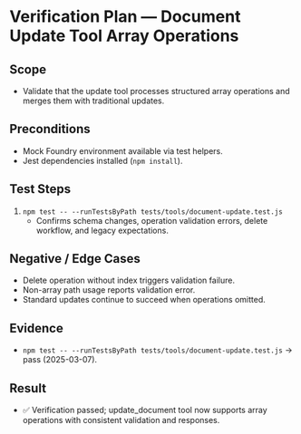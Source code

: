 # Verification Plan — Document Update Tool Array Operations

## Scope
- Validate that the update tool processes structured array operations and merges them with traditional updates.

## Preconditions
- Mock Foundry environment available via test helpers.
- Jest dependencies installed (`npm install`).

## Test Steps
1. `npm test -- --runTestsByPath tests/tools/document-update.test.js`
   - Confirms schema changes, operation validation errors, delete workflow, and legacy expectations.

## Negative / Edge Cases
- Delete operation without index triggers validation failure.
- Non-array path usage reports validation error.
- Standard updates continue to succeed when operations omitted.

## Evidence
- `npm test -- --runTestsByPath tests/tools/document-update.test.js` → pass (2025-03-07).

## Result
- ✅ Verification passed; update_document tool now supports array operations with consistent validation and responses.
